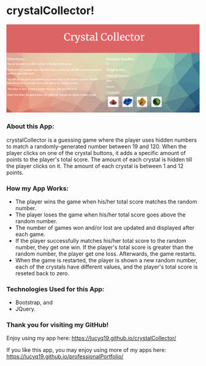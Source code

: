 # crystalCollector!

![Image of crystalCollector](./assets/images/crystalCollector.png)

### About this App: 

crystalCollector is a guessing game where the player uses hidden numbers to match a randomly-generated number between 19 and 120.  When the player clicks on one of the crystal buttons, it adds a specific amount of points to the player's total score.  The amount of each crystal is hidden till the player clicks on it.  The amount of each crystal is between 1 and 12 points. 

### How my App Works:
 
* The player wins the game when his/her total score matches the random number. 
* The player loses the game when his/her total score goes above the random number.
* The number of games won and/or lost are updated and displayed after each game.
* If the player successfully matches his/her total score to the random number, they get one win. If the player's total score is greater than the random number, the player get one loss.  Afterwards, the game restarts.
* When the game is restarted, the player is shown a new random number, each of the crystals have different values, and the player's total score is reseted back to zero.

### Technologies Used for this App:

* Bootstrap, and
* JQuery.

### Thank you for visiting my GitHub!

Enjoy using my app here: https://lucyq19.github.io/crystalCollector/

If you like this app, you may enjoy using more of my apps here: https://lucyq19.github.io/professionalPortfolio/
